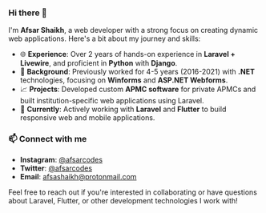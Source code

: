### Hi there 👋
I'm **Afsar Shaikh**, a web developer with a strong focus on creating dynamic web applications. Here's a bit about my journey and skills:

- 🌐 **Experience**: Over 2 years of hands-on experience in **Laravel + Livewire**, and proficient in **Python** with **Django**.
- 🔧 **Background**: Previously worked for 4-5 years (2016-2021) with **.NET** technologies, focusing on **Winforms** and **ASP.NET Webforms**.
- 📈 **Projects**: Developed custom **APMC software** for private APMCs and built institution-specific web applications using Laravel.
- 🚀 **Currently**: Actively working with **Laravel** and **Flutter** to build responsive web and mobile applications.

### 📫 Connect with me
- **Instagram**: [@afsarcodes](https://instagram.com/afsarcodes)
- **Twitter**: [@afsarcodes](https://twitter.com/afsarcodes)
- **Email**: [afsashaikh@protonmail.com](mailto:afsashaikh@protonmail.com)

Feel free to reach out if you're interested in collaborating or have questions about Laravel, Flutter, or other development technologies I work with!
